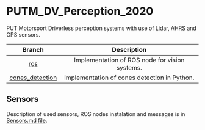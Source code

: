 # PUTM_DV_Perception_2020
PUT Motorsport Driverless perception systems with use of Lidar, AHRS and GPS sensors.

| Branch 	| Description 	|
|:-:	|:-:	|
| [ros](https://github.com/PUT-Motorsport/PUTM_DV_Perception_2020/tree/ros) 	| Implementation of ROS node for vision systems. 	|
| [cones_detection](https://github.com/PUT-Motorsport/PUTM_DV_Perception_2020/tree/cones_detection) 	| Implementation of cones detection in Python. 	|

## Sensors
Description of used sensors, ROS nodes instalation and messages is in [Sensors.md file](./Sensors.md).
